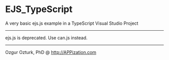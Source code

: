 EJS_TypeScript
==============

A very basic ejs.js example in a TypeScript Visual Studio Project

*** 
ejs.js is deprecated. Use can.js instead.
*** 

Ozgur Ozturk, PhD @ http://APPization.com

